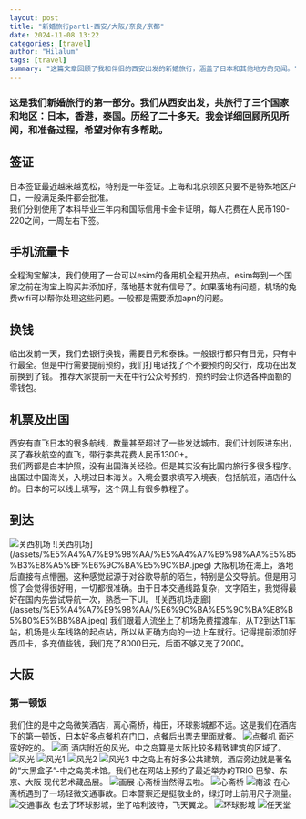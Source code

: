 ```yaml
---
layout: post
title: "新婚旅行part1-西安/大阪/奈良/京都"
date: 2024-11-08 13:22
categories: [travel]
author: "Hilalum"
tags: [travel]
summary: "这篇文章回顾了我和伴侣的西安出发的新婚旅行，涵盖了日本和其他地方的见闻。"
---
```


### 这是我们新婚旅行的第一部分。我们从西安出发，共旅行了三个国家和地区：日本，香港，泰国。历经了二十多天。我会详细回顾所见所闻，和准备过程，希望对你有多帮助。
## 签证
日本签证最近越来越宽松，特别是一年签证。上海和北京领区只要不是特殊地区户口，一般满足条件都会批准。  
我们分别使用了本科毕业三年内和国际信用卡金卡证明，每人花费在人民币190-220之间，一周左右下签。

## 手机流量卡
全程淘宝解决，我们使用了一台可以esim的备用机全程开热点。esim每到一个国家之前在淘宝上购买并添加好，落地基本就有信号了。如果落地有问题，机场的免费wifi可以帮你处理这些问题。一般都是需要添加apn的问题。

## 换钱
临出发前一天，我们去银行换钱，需要日元和泰铢。一般银行都只有日元，只有中行最全。但是中行需要提前预约，我们打电话找了个不要预约的交行，成功在出发前换到了钱。
推荐大家提前一天在中行公众号预约，预约时会让你选各种面额的零钱包。

## 机票及出国
西安有直飞日本的很多航线，数量甚至超过了一些发达城市。我们计划阪进东出，买了春秋航空的直飞，带行李共花费人民币1300+。  
我们两都是白本护照，没有出国海关经验。但是其实没有比国内旅行多很多程序。出国过中国海关，入境过日本海关。入境会要求填写入境表，包括航班，酒店什么的。日本的可以线上填写，这个网上有很多教程了。

## 到达

<img class="img-fluid" src="/assets/%E5%A4%A7%E9%98%AA/%E5%A4%A7%E9%98%AA%E5%85%B3%E8%A5%BF%E6%9C%BA%E5%9C%BA.jpeg" alt="关西机场">
![关西机场](/assets/%E5%A4%A7%E9%98%AA/%E5%A4%A7%E9%98%AA%E5%85%B3%E8%A5%BF%E6%9C%BA%E5%9C%BA.jpeg)
大阪机场在海上，落地后直接有点懵圈。这种感觉起源于对谷歌导航的陌生，特别是公交导航。但是用习惯了会觉得很好用，一切都很准确。由于日本交通线路复杂，文字陌生，我觉得最好在国内先尝试导航一次，熟悉一下UI。  
![关西机场走廊](/assets/%E5%A4%A7%E9%98%AA/%E6%9C%BA%E5%9C%BA%E8%B5%B0%E5%BB%8A.jpeg)
我们跟着人流坐上了机场免费摆渡车，从T2到达T1车站，机场是火车线路的起点站，所以从正确方向的一边上车就行。记得提前添加好西瓜卡，多充值些钱，我们充了8000日元，后面不够又充了2000。

## 大阪
### 第一顿饭
我们住的是中之岛微笑酒店，离心斋桥，梅田，环球影城都不远。这是我们在酒店下的第一顿饭，日本好多点餐机在门口，点餐后出票去里面就餐。
![点餐机](/assets/大阪/点餐机.jpeg)
面还蛮好吃的。
![面](/assets/大阪/第一碗饭.jpeg)
酒店附近的风光，中之岛算是大阪比较多精致建筑的区域了。
![风光](/assets/大阪/酒店楼下.jpeg)
![风光1](/assets/大阪/酒店楼下2.jpeg)
![风光2](/assets/大阪/酒店楼下3.jpeg)
![风光3](/assets/大阪/夕阳.jpeg)
中之岛上有好多公共建筑，酒店旁边就是著名的“大黑盒子”-中之岛美术馆。我们也在网站上预约了最近举办的TRIO 巴黎、东京、大阪 现代艺术藏品展。
![画展](/assets/大阪/画展.jpeg)
心斋桥当然得去啦。
![心斋桥](/assets/大阪/夜心斋桥.jpeg)
![南波](/assets/大阪/南波.jpeg)
在心斋桥遇到了一场轻微交通事故。日本警察还是挺敬业的，绿灯时上前用尺子测量。
![交通事故](/assets/大阪/交通事故.jpeg)
也去了环球影城，坐了哈利波特，飞天翼龙。
![环球影城](/assets/大阪/环球影城.jpeg)
![任天堂](/assets/大阪/任天堂.jpeg)